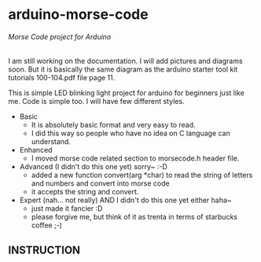 arduino-morse-code
==================

###### Morse Code project for Arduino

I am still working on the documentation. I will add pictures and diagrams soon. But it is basically the same diagram as the arduino starter tool kit tutorials 100-104.pdf file page 11.



This is simple LED blinking light project for arduino for beginners just like me.
Code is simple too.  I will have few different styles.

* Basic
    * It is absolutely basic format and very easy to read.
    * I did this way so people who have no idea on C language can understand.
* Enhanced
    * I moved morse code related section to morsecode.h header file.
* Advanced (I didn't do this one yet)  sorry~  :-D
	* added a new function convert(arg *char) to read the string of letters and numbers and convert into morse code
    * it accepts the string and convert.
* Expert (nah... not really) AND I didn't do this one yet either  haha~
    * just made it fancier :D
    * please forgive me, but think of it as trenta in terms of starbucks coffee ;-)


## INSTRUCTION
